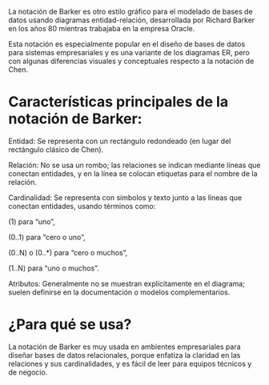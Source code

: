 La notación de Barker es otro estilo gráfico para el modelado de bases de datos usando diagramas entidad-relación, desarrollada por Richard Barker en los años 80 mientras trabajaba en la empresa Oracle.

Esta notación es especialmente popular en el diseño de bases de datos para sistemas empresariales y es una variante de los diagramas ER, pero con algunas diferencias visuales y conceptuales respecto a la notación de Chen.

#  Características principales de la notación de Barker:

Entidad: Se representa con un rectángulo redondeado (en lugar del rectángulo clásico de Chen).

Relación: No se usa un rombo; las relaciones se indican mediante líneas que conectan entidades, y en la línea se colocan etiquetas para el nombre de la relación.

Cardinalidad: Se representa con símbolos y texto junto a las líneas que conectan entidades, usando términos como:

(1) para “uno”,

(0..1) para “cero o uno”,

(0..N) o (0..*) para “cero o muchos”,

(1..N) para “uno o muchos”.

Atributos: Generalmente no se muestran explícitamente en el diagrama; suelen definirse en la documentación o modelos complementarios.

# ¿Para qué se usa?
La notación de Barker es muy usada en ambientes empresariales para diseñar bases de datos relacionales, porque enfatiza la claridad en las relaciones y sus cardinalidades, y es fácil de leer para equipos técnicos y de negocio.


